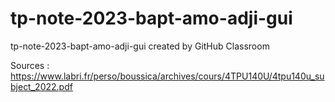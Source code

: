 # tp-note-2023-bapt-amo-adji-gui
tp-note-2023-bapt-amo-adji-gui created by GitHub Classroom

Sources : https://www.labri.fr/perso/boussica/archives/cours/4TPU140U/4tpu140u_subject_2022.pdf